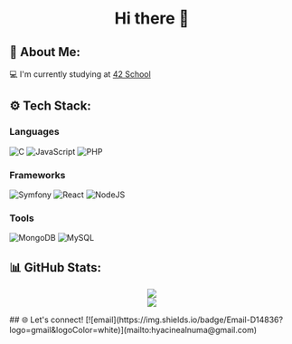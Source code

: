 <div align="center" width="100%">
 
# Hi there 👋

</div>
 
## 💫 About Me:

 💻 I'm currently studying at [42 School](https://www.42network.org/)

## ⚙️ Tech Stack:
 ### Languages
 ![C](https://img.shields.io/badge/c-%2300599C.svg?style=for-the-badge&logo=c&logoColor=white) ![JavaScript](https://img.shields.io/badge/javascript-%23323330.svg?style=for-the-badge&logo=javascript&logoColor=%23F7DF1E) ![PHP](https://img.shields.io/badge/php-%23777BB4.svg?style=for-the-badge&logo=php&logoColor=white)
 ### Frameworks
 ![Symfony](https://img.shields.io/badge/symfony-%23000000.svg?style=for-the-badge&logo=symfony&logoColor=white) ![React](https://img.shields.io/badge/react-%2320232a.svg?style=for-the-badge&logo=react&logoColor=%2361DAFB) ![NodeJS](https://img.shields.io/badge/node.js-6DA55F?style=for-the-badge&logo=node.js&logoColor=white) 
 ### Tools
  ![MongoDB](https://img.shields.io/badge/MongoDB-%234ea94b.svg?style=for-the-badge&logo=mongodb&logoColor=white) ![MySQL](https://img.shields.io/badge/mysql-4479A1.svg?style=for-the-badge&logo=mysql&logoColor=white)

## 📊 GitHub Stats:
<div align="center" width="100%">
 
![](https://github-readme-stats.vercel.app/api/top-langs/?username=HyacineAlnuma&theme=radical&hide_border=false&include_all_commits=true&count_private=false&layout=compact)<br/>
![](https://github-readme-stats.vercel.app/api?username=HyacineAlnuma&theme=radical&hide_border=false&include_all_commits=true&count_private=false)

</div>
## 🌐 Let's connect!
[![email](https://img.shields.io/badge/Email-D14836?logo=gmail&logoColor=white)](mailto:hyacinealnuma@gmail.com) 


